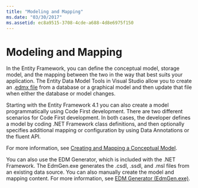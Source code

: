 ```yaml
---
title: "Modeling and Mapping"
ms.date: "03/30/2017"
ms.assetid: ec8a9515-3708-4cde-a688-4d8e6975f150
---
```

# Modeling and Mapping
In the Entity Framework, you can define the conceptual model, storage model, and the mapping between the two in the way that best suits your application. The Entity Data Model Tools in Visual Studio allow you to create an .[edmx file](https://docs.microsoft.com/previous-versions/dotnet/netframework-4.0/cc982042(v=vs.100)) from a database or a graphical model and then update that file when either the database or model changes.  
  
 Starting with the Entity Framework 4.1 you can also create a model programmatically using Code First development. There are two different scenarios for Code First development. In both cases, the developer defines a model by coding .NET Framework class definitions, and then optionally specifies additional mapping or configuration by using Data Annotations or the fluent API.  
  
 For more information, see [Creating and Mapping a Conceptual Model](https://go.microsoft.com/fwlink/?LinkId=235016).  
  
 You can also use the EDM Generator, which is included with the .NET Framework. The EdmGen.exe generates the .csdl, .ssdl, and .msl files from an existing data source. You can also manually create the model and mapping content. For more information, see [EDM Generator (EdmGen.exe)](edm-generator-edmgen-exe.md).
